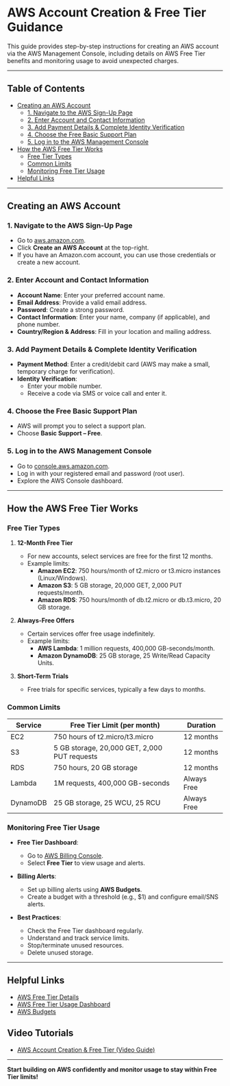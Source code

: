 # AWS Account Creation & Free Tier Guidance

This guide provides step-by-step instructions for creating an AWS account via the AWS Management Console, including details on AWS Free Tier benefits and monitoring usage to avoid unexpected charges.

---

## Table of Contents

- [Creating an AWS Account](#creating-an-aws-account)
  - [1. Navigate to the AWS Sign-Up Page](#1-navigate-to-the-aws-sign-up-page)
  - [2. Enter Account and Contact Information](#2-enter-account-and-contact-information)
  - [3. Add Payment Details & Complete Identity Verification](#3-add-payment-details--complete-identity-verification)
  - [4. Choose the Free Basic Support Plan](#4-choose-the-free-basic-support-plan)
  - [5. Log in to the AWS Management Console](#5-log-in-to-the-aws-management-console)
- [How the AWS Free Tier Works](#how-the-aws-free-tier-works)
  - [Free Tier Types](#free-tier-types)
  - [Common Limits](#common-limits)
  - [Monitoring Free Tier Usage](#monitoring-free-tier-usage)
- [Helpful Links](#helpful-links)

---

## Creating an AWS Account

### 1. Navigate to the AWS Sign-Up Page

- Go to [aws.amazon.com](https://aws.amazon.com).
- Click **Create an AWS Account** at the top-right.
- If you have an Amazon.com account, you can use those credentials or create a new account.

### 2. Enter Account and Contact Information

- **Account Name**: Enter your preferred account name.
- **Email Address**: Provide a valid email address.
- **Password**: Create a strong password.
- **Contact Information**: Enter your name, company (if applicable), and phone number.
- **Country/Region & Address**: Fill in your location and mailing address.

### 3. Add Payment Details & Complete Identity Verification

- **Payment Method**: Enter a credit/debit card (AWS may make a small, temporary charge for verification).
- **Identity Verification**:
  - Enter your mobile number.
  - Receive a code via SMS or voice call and enter it.

### 4. Choose the Free Basic Support Plan

- AWS will prompt you to select a support plan.
- Choose **Basic Support – Free**.

### 5. Log in to the AWS Management Console

- Go to [console.aws.amazon.com](https://console.aws.amazon.com/).
- Log in with your registered email and password (root user).
- Explore the AWS Console dashboard.

---

## How the AWS Free Tier Works

### Free Tier Types

1. **12-Month Free Tier**
   - For new accounts, select services are free for the first 12 months.
   - Example limits:
     - **Amazon EC2**: 750 hours/month of t2.micro or t3.micro instances (Linux/Windows).
     - **Amazon S3**: 5 GB storage, 20,000 GET, 2,000 PUT requests/month.
     - **Amazon RDS**: 750 hours/month of db.t2.micro or db.t3.micro, 20 GB storage.

2. **Always-Free Offers**
   - Certain services offer free usage indefinitely.
   - Example limits:
     - **AWS Lambda**: 1 million requests, 400,000 GB-seconds/month.
     - **Amazon DynamoDB**: 25 GB storage, 25 Write/Read Capacity Units.

3. **Short-Term Trials**
   - Free trials for specific services, typically a few days to months.

### Common Limits

| Service      | Free Tier Limit (per month)                  | Duration    |
|--------------|----------------------------------------------|-------------|
| EC2          | 750 hours of t2.micro/t3.micro               | 12 months   |
| S3           | 5 GB storage, 20,000 GET, 2,000 PUT requests | 12 months   |
| RDS          | 750 hours, 20 GB storage                     | 12 months   |
| Lambda       | 1M requests, 400,000 GB-seconds              | Always Free |
| DynamoDB     | 25 GB storage, 25 WCU, 25 RCU                | Always Free |

### Monitoring Free Tier Usage

- **Free Tier Dashboard**:  
  - Go to [AWS Billing Console](https://console.aws.amazon.com/billing/home).
  - Select **Free Tier** to view usage and alerts.

- **Billing Alerts**:  
  - Set up billing alerts using **AWS Budgets**.
  - Create a budget with a threshold (e.g., $1) and configure email/SNS alerts.

- **Best Practices**:
  - Check the Free Tier dashboard regularly.
  - Understand and track service limits.
  - Stop/terminate unused resources.
  - Delete unused storage.

---

## Helpful Links

- [AWS Free Tier Details](https://aws.amazon.com/free)
- [AWS Free Tier Usage Dashboard](https://console.aws.amazon.com/billing/home#/freetier)
- [AWS Budgets](https://docs.aws.amazon.com/awsaccountbilling/latest/aboutv2/budgets-create.html)

## Video Tutorials 
- [AWS Account Creation & Free Tier (Video Guide)](https://www.youtube.com/watch?v=CecVvOVOtuQ)

---

**Start building on AWS confidently and monitor usage to stay within Free Tier limits!**
